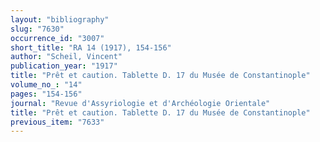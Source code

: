 ```yaml
---
layout: "bibliography"
slug: "7630"
occurrence_id: "3007"
short_title: "RA 14 (1917), 154-156"
author: "Scheil, Vincent"
publication_year: "1917"
title: "Prêt et caution. Tablette D. 17 du Musée de Constantinople"
volume_no_: "14"
pages: "154-156"
journal: "Revue d'Assyriologie et d'Archéologie Orientale"
title: "Prêt et caution. Tablette D. 17 du Musée de Constantinople"
previous_item: "7633"
---
```

